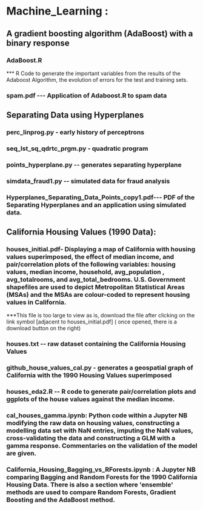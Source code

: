 # Machine_Learning :
## A gradient boosting algorithm (AdaBoost) with a binary response 
### AdaBoost.R 
*** R Code to generate the important variables from the results of the Adaboost Algorithm, the evolution of errors for the test and training sets. 
### spam.pdf --- Application of Adaboost.R to spam data 
## Separating Data using Hyperplanes
### perc_linprog.py   - early history of perceptrons 
### seq_lst_sq_qdrtc_prgm.py - quadratic program 
### points_hyperplane.py -- generates separating hyperplane
### simdata_fraud1.py -- simulated data for fraud analysis 
### Hyperplanes_Separating_Data_Points_copy1.pdf--- PDF of the Separating Hyperplanes and an application using simulated data.
## California Housing Values (1990 Data):
### houses_initial.pdf- Displaying a map of California with housing values superimposed, the effect of median income, and pair/correlation plots of the following variables:  housing values, median income, household, avg_population , avg_totalrooms, and avg_total_bedrooms.  U.S. Government shapefiles are used to depict Metropolitan Statistical Areas (MSAs) and the MSAs are colour-coded to represent housing values in California. 
***This file is too large to view as is, download the file after clicking on the link symbol [adjacent to houses_initial.pdf] ( once opened, there is a download button on the right) 
### houses.txt -- raw dataset containing the California Housing Values
### github_house_values_cal.py - generates a geospatial graph of California with the 1990 Housing Values superimposed
### houses_eda2.R -- R code to generate pair/correlation plots and ggplots of the house values against the median income.
### cal_houses_gamma.ipynb: Python code within a Jupyter NB modifying the raw data on housing values, constructing a modelling data set with NaN entries, imputing the NaN values, cross-validating the data and constructing a GLM with a gamma response. Commentaries on the validation of the model are given. 
### California_Housing_Bagging_vs_RForests.ipynb : A Jupyter NB comparing Bagging and Random Forests for the 1990 California Housing Data. There is also a section where 'ensemble' methods are used to compare Random Forests, Gradient Boosting and the AdaBoost method.
